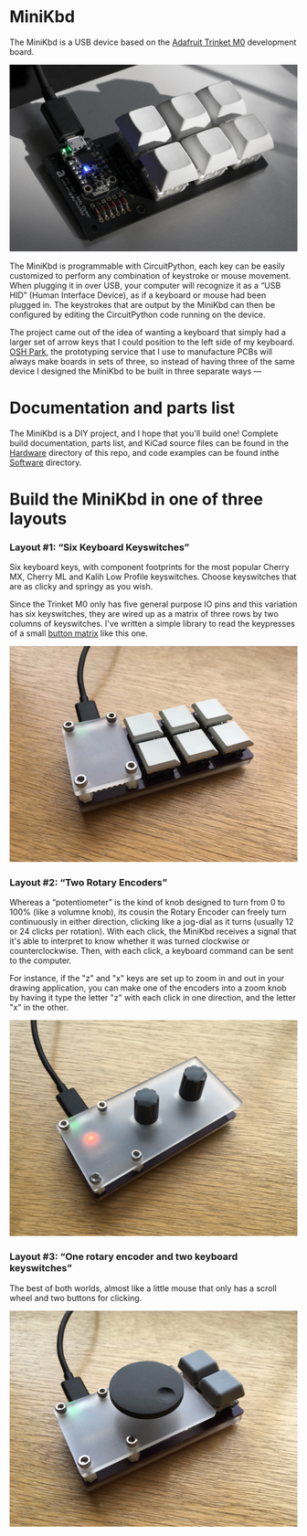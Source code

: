 # MiniKbd

The MiniKbd is a USB device based on the [Adafruit Trinket M0](https://learn.adafruit.com/adafruit-trinket-m0-circuitpython-arduino) development board. 

![MiniKbd](/images/six-key-black.jpg)

The MiniKbd is programmable with CircuitPython, each key can be easily customized to perform any combination of keystroke or mouse movement. When plugging it in over USB, your computer will recognize it as a “USB HID” (Human Interface Device), as if a keyboard or mouse had been plugged in. The keystrokes that are output by the MiniKbd can then be configured by editing the CircuitPython code running on the device.

The project came out of the idea of wanting a keyboard that simply had a larger set of arrow keys that I could position to the left side of my keyboard. [OSH Park](http://www.oshpark.com), the prototyping service that I use  to manufacture PCBs will always make boards in sets of three, so instead of having three of the same device I designed the MiniKbd to be built in three separate ways —

# Documentation and parts list

The MiniKbd is a DIY project, and I hope that you'll build one! Complete build documentation, parts list, and KiCad source files can be found in the [Hardware](./Hardware) directory of this repo, and code examples can be found inthe [Software](./Software) directory.


# Build the MiniKbd in one of three layouts

### Layout #1: “Six Keyboard Keyswitches”

Six keyboard keys, with component footprints for the most popular Cherry MX, Cherry ML and Kalih Low Profile keyswitches. Choose keyswitches that are as clicky and springy as you wish.

Since the Trinket M0 only has five general purpose IO pins and this variation has six keyswitches, they are wired up as a matrix of three rows by two columns of keyswitches. I've written a simple library to read the keypresses of a small [button matrix](https://github.com/andyclymer/circuitpython_libs/tree/master/buttonMatrix) like this one.

![MiniKbd with six keyswitches](/images/six-key-enclosure.jpg)

### Layout #2: “Two Rotary Encoders”

Whereas a “potentiometer” is the kind of knob designed to turn from 0 to 100% (like a volumne knob), its cousin the Rotary Encoder can freely turn continuously in either direction, clicking like a jog-dial as it turns (usually 12 or 24 clicks per rotation). With each click, the MiniKbd receives a signal that it's able to interpret to know whether it was turned clockwise or counterclockwise. Then, with each click, a keyboard command can be sent to the computer.

For instance, if the "z" and "x" keys are set up to zoom in and out in your drawing application, you can make one of the encoders into a zoom knob by having it type the letter "z" with each click in one direction, and the letter "x" in the other. 

![MiniKbd with two encoders](/images/two-encoder-enclosure.jpg)
### Layout #3: “One rotary encoder and two keyboard keyswitches”

The best of both worlds, almost like a little mouse that only has a scroll wheel and two buttons for clicking.

![MiniKbd with one encoder and two keys](/images/two-key-enclosure.jpg)

